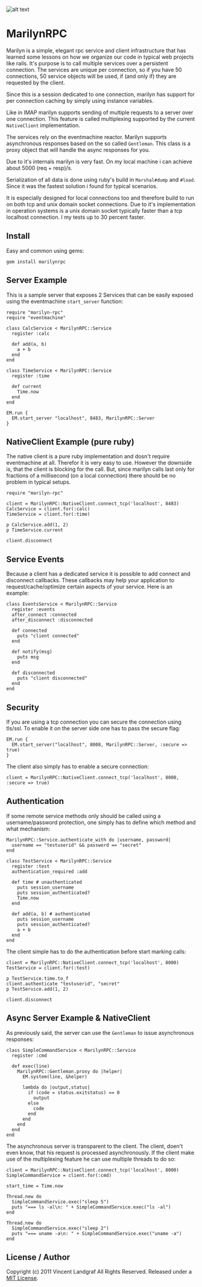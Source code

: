 ![alt text](https://raw.github.com/threez/marilyn-rpc/master/kiss.png "MarilynRPC")

# MarilynRPC

Marilyn is a simple, elegant rpc service and client infrastructure that has
learned some lessons on how we organize our code in typical web projects like
rails. It's purpose is to call multiple services over a persistent connection.
The services are unique per connection, so if you have 50 connections, 50 
service objects will be used, if (and only if) they are requested by the client.

Since this is a session dedicated to one connection, marilyn has support for per 
connection caching by simply using instance variables.

Like in IMAP marilyn supports sending of multiple requests to a server over one
connection. This feature is called multiplexing supported by the current
`NativeClient` implementation.

The services rely on the eventmachine reactor. Marilyn supports asynchronous
responses based on the so called `Gentleman`. This class is a proxy object that
will handle the async responses for you.

Due to it's internals marilyn is very fast. On my local machine i can achieve
about 5000 (req + resp)/s.

Serialization of all data is done using ruby's build in `Marshal#dump` and `#load`. Since it was the fastest solution i found for typical scenarios.

It is especially designed for local connections too and therefore build to run
on both tcp and unix domain socket connections. Due to it's implementation in
operation systems is a unix domain socket typically faster than a tcp localhost
connection. I my tests up to 30 percent faster.

## Install

Easy and common using gems:

    gem install marilynrpc

## Server Example

This is a sample server that exposes 2 Services that can be easily exposed using
the eventmachine `start_server` function:

    require "marilyn-rpc"
    require "eventmachine"

    class CalcService < MarilynRPC::Service
      register :calc

      def add(a, b)
        a + b
      end
    end
    
    class TimeService < MarilynRPC::Service
      register :time
      
      def current
        Time.now
      end
    end

    EM.run {
      EM.start_server "localhost", 8483, MarilynRPC::Server
    }

## NativeClient Example (pure ruby)

The native client is a pure ruby implementation and dosn't require eventmachine
at all. Therefor it is very easy to use. However the downside is, that the
client is blocking for the call. But, since marilyn calls last only for
fractions of a millisecond (on a local connection) there should be no problem in
typical setups.

    require "marilyn-rpc"
    
    client = MarilynRPC::NativeClient.connect_tcp('localhost', 8483)
    CalcService = client.for(:calc)
    TimeService = client.for(:time)

    p CalcService.add(1, 2)
    p TimeService.current

    client.disconnect
    
## Service Events

Because a client has a dedicated service it is possible to add connect and
disconnect callbacks. These callbacks may help your application to
request/cache/optimize certain aspects of your service. Here is an example:

    class EventsService < MarilynRPC::Service
      register :events
      after_connect :connected
      after_disconnect :disconnected
  
      def connected
        puts "client connected"
      end
  
      def notify(msg)
        puts msg
      end
  
      def disconnected
        puts "client disconnected"
      end
    end

## Security

If you are using a tcp connection you can secure the connection using tls/ssl.
To enable it on the server side one has to pass the secure flag:

    EM.run {
      EM.start_server("localhost", 8008, MarilynRPC::Server, :secure => true)
    }

The client also simply has to enable a secure connection:

    client = MarilynRPC::NativeClient.connect_tcp('localhost', 8008, :secure => true)

## Authentication

If some remote service methods only should be called using a username/password
protection, one simply has to define which method and what mechanism:

    MarilynRPC::Service.authenticate_with do |username, password|
      username == "testuserid" && password == "secret"
    end

    class TestService < MarilynRPC::Service
      register :test
      authentication_required :add
  
      def time # unauthenticated
        puts session_username
        puts session_authenticated?
        Time.now
      end
  
      def add(a, b) # authenticated
        puts session_username
        puts session_authenticated?
        a + b
      end
    end
    
The client simple has to do the authentication before start marking calls:

    client = MarilynRPC::NativeClient.connect_tcp('localhost', 8000)
    TestService = client.for(:test)

    p TestService.time.to_f
    client.authenticate "testuserid", "secret"
    p TestService.add(1, 2)

    client.disconnect


## Async Server Example & NativeClient

As previously said, the server can use the `Gentleman` to issue asynchronous
responses:

    class SimpleCommandService < MarilynRPC::Service
      register :cmd

      def exec(line)
        MarilynRPC::Gentleman.proxy do |helper|
          EM.system(line, &helper)

          lambda do |output,status|
            if (code = status.exitstatus) == 0
              output 
            else
              code
            end
          end
        end
      end
    end

The asynchronous server is transparent to the client. The client, doen't even
know, that his request is processed asynchronously. If the client make use of
the multiplexing feature he can use multiple threads to do so:

    client = MarilynRPC::NativeClient.connect_tcp('localhost', 8000)
    SimpleCommandService = client.for(:cmd)

    start_time = Time.now

    Thread.new do
      SimpleCommandService.exec("sleep 5")
      puts "=== ls -al\n: " + SimpleCommandService.exec("ls -al")
    end

    Thread.new do
      SimpleCommandService.exec("sleep 2")
      puts "=== uname -a\n: " + SimpleCommandService.exec("uname -a")
    end

## License / Author

Copyright (c) 2011 Vincent Landgraf
All Rights Reserved. Released under a [MIT License](LICENCE).
